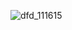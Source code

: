 ![dfd_111615](https://cloud.githubusercontent.com/assets/11740062/11197003/1f0b20c6-8c80-11e5-9cbe-59bc64d1e737.png)


